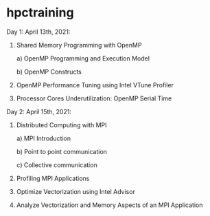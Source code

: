 # hpctraining
Day 1: April 13th, 2021:
1. Shared Memory Programming with OpenMP

    a) OpenMP Programming and Execution Model
    
    b) OpenMP Constructs
    
2. OpenMP Performance Tuning using Intel VTune Profiler
3. Processor Cores Underutilization: OpenMP Serial Time

Day 2: April 15th, 2021:
1. Distributed Computing with MPI

    a) MPI Introduction
    
    b) Point to point communication
    
    c) Collective communication
    
2. Profiling MPI Applications
3. Optimize Vectorization using Intel Advisor
4. Analyze Vectorization and Memory Aspects of an MPI Application
